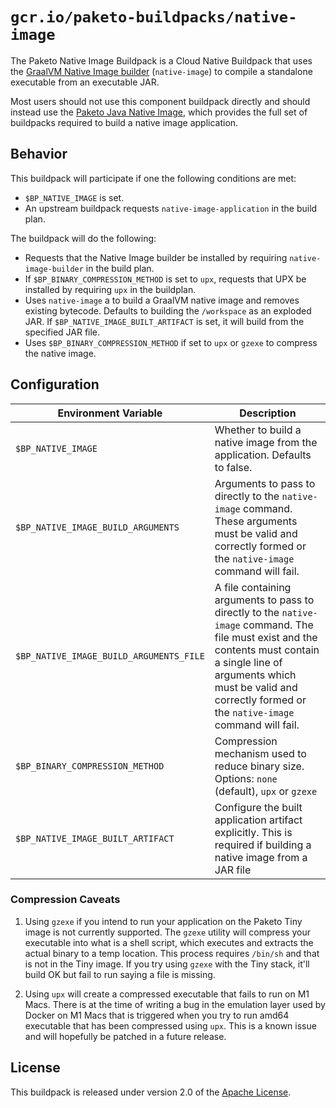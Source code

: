 # `gcr.io/paketo-buildpacks/native-image`

The Paketo Native Image Buildpack is a Cloud Native Buildpack that uses the [GraalVM Native Image builder][native-image] (`native-image`) to compile a standalone executable from an executable JAR.

Most users should not use this component buildpack directly and should instead use the [Paketo Java Native Image][bp/java-native-image], which provides the full set of buildpacks required to build a native image application.

## Behavior

This buildpack will participate if one the following conditions are met:

* `$BP_NATIVE_IMAGE` is set.
*  An upstream buildpack requests `native-image-application` in the build plan.

The buildpack will do the following:

* Requests that the Native Image builder be installed by requiring `native-image-builder` in the build plan.
* If `$BP_BINARY_COMPRESSION_METHOD` is set to `upx`, requests that UPX be installed by requiring `upx` in the buildplan.
* Uses `native-image` a to build a GraalVM native image and removes existing bytecode. Defaults to building the `/workspace` as an exploded JAR. If `$BP_NATIVE_IMAGE_BUILT_ARTIFACT` is set, it will build from the specified JAR file.
* Uses `$BP_BINARY_COMPRESSION_METHOD` if set to `upx` or `gzexe` to compress the native image.

## Configuration

| Environment Variable                    | Description                                                                                                                                                                                                                                   |
| --------------------------------------- | --------------------------------------------------------------------------------------------------------------------------------------------------------------------------------------------------------------------------------------------- |
| `$BP_NATIVE_IMAGE`                      | Whether to build a native image from the application.  Defaults to false.                                                                                                                                                                     |
| `$BP_NATIVE_IMAGE_BUILD_ARGUMENTS`      | Arguments to pass to directly to the `native-image` command. These arguments must be valid and correctly formed or the `native-image` command will fail.                                                                                      |
| `$BP_NATIVE_IMAGE_BUILD_ARGUMENTS_FILE` | A file containing arguments to pass to directly to the `native-image` command. The file must exist and the contents must contain a single line of arguments which must be valid and correctly formed or the `native-image` command will fail. |
| `$BP_BINARY_COMPRESSION_METHOD`         | Compression mechanism used to reduce binary size. Options: `none` (default), `upx` or `gzexe`                                                                                                                                                 |
| `$BP_NATIVE_IMAGE_BUILT_ARTIFACT`       | Configure the built application artifact explicitly. This is required if building a native image from a JAR file                                                                                                                              |

### Compression Caveats

1. Using `gzexe` if you intend to run your application on the Paketo Tiny image is not currently supported. The `gzexe` utility will compress your executable into what is a shell script, which executes and extracts the actual binary to a temp location. This process requires `/bin/sh` and that is not in the Tiny image. If you try using `gzexe` with the Tiny stack, it'll build OK but fail to run saying a file is missing.

2. Using `upx` will create a compressed executable that fails to run on M1 Macs. There is at the time of writing a bug in the emulation layer used by Docker on M1 Macs that is triggered when you try to run amd64 executable that has been compressed using `upx`. This is a known issue and will hopefully be patched in a future release.

## License

This buildpack is released under version 2.0 of the [Apache License][a].

[a]: http://www.apache.org/licenses/LICENSE-2.0
[native-image]: https://www.graalvm.org/reference-manual/native-image/
[bp/java-native-image]: https://github.com/paketo-buildpacks/java-native-image

